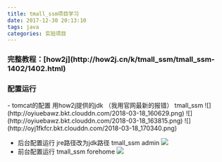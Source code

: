 ```yaml
---
title: tmall_ssm项目学习
date: 2017-12-30 20:13:10
tags: java
categories: 实验项目
---
```


<h3>完整教程：[how2j](http://how2j.cn/k/tmall_ssm/tmall_ssm-1402/1402.html)</h3>

<h3>配置运行</h3>
- tomcat的配置 用how2j提供的jdk （我用官网最新的报错） tmall_ssm
![](http://oyiuebawz.bkt.clouddn.com/2018-03-18_160629.png)
![](http://oyiuebawz.bkt.clouddn.com/2018-03-18_163815.png)
![](http://oyj1fkfcr.bkt.clouddn.com/2018-03-18_170340.png)


- 后台配置运行 jre路径改为jdk路径 tmall_ssm admin
![](http://oyj1fkfcr.bkt.clouddn.com/2018-03-18_163958.png)
- 前台配置运行 tmall_ssm forehome
![](http://oyj1fkfcr.bkt.clouddn.com/2018-03-18_165451.png)
